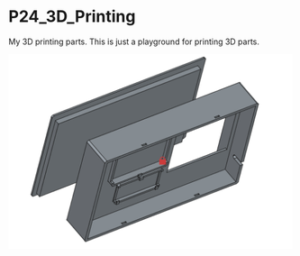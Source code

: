 # P24_3D_Printing
My 3D printing parts. This is just a playground for printing 3D parts.

![Alt text](image.png)

